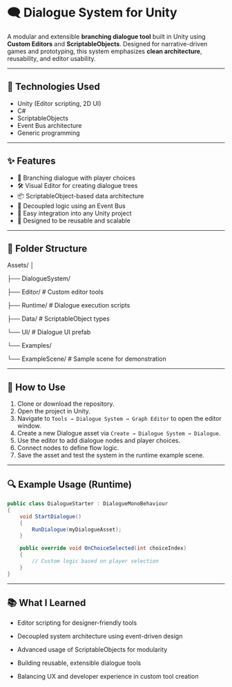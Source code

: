 # 🗨️ Dialogue System for Unity

A modular and extensible **branching dialogue tool** built in Unity using **Custom Editors** and **ScriptableObjects**. Designed for narrative-driven games and prototyping, this system emphasizes **clean architecture**, reusability, and editor usability.

---

## 🔧 Technologies Used

- Unity (Editor scripting, 2D UI)
- C#
- ScriptableObjects
- Event Bus architecture
- Generic programming

---

## ✨ Features

- 🔁 Branching dialogue with player choices
- 🛠️ Visual Editor for creating dialogue trees
- 📦 ScriptableObject-based data architecture
- 📡 Decoupled logic using an Event Bus
- 🧩 Easy integration into any Unity project
- 🔧 Designed to be reusable and scalable

---

## 📁 Folder Structure

Assets/
│

├── DialogueSystem/

├── Editor/ # Custom editor tools

├── Runtime/ # Dialogue execution scripts

├── Data/ # ScriptableObject types

└── UI/ # Dialogue UI prefab

└── Examples/

└── ExampleScene/ # Sample scene for demonstration


---

## 🚀 How to Use

1. Clone or download the repository.
2. Open the project in Unity.
3. Navigate to `Tools → Dialogue System → Graph Editor` to open the editor window.
4. Create a new Dialogue asset via `Create → Dialogue System → Dialogue`.
5. Use the editor to add dialogue nodes and player choices.
6. Connect nodes to define flow logic.
7. Save the asset and test the system in the runtime example scene.

---

## 🔍 Example Usage (Runtime)

```csharp
public class DialogueStarter : DialogueMonoBehaviour
{
    void StartDialogue()
    {
        RunDialogue(myDialogueAsset);
    }

    public override void OnChoiceSelected(int choiceIndex)
    {
        // Custom logic based on player selection
    }
}
```


---

## 📚 What I Learned
- Editor scripting for designer-friendly tools

- Decoupled system architecture using event-driven design

- Advanced usage of ScriptableObjects for modularity

- Building reusable, extensible dialogue tools

- Balancing UX and developer experience in custom tool creation
